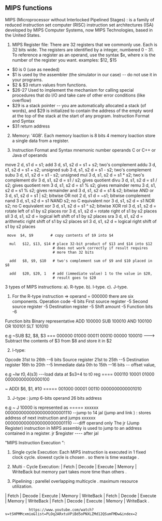 ## MIPS functions 





MIPS (Microprocessor without Interlocked Pipelined Stages) :
is a family of reduced instruction set computer (RISC) instruction set architectures (ISA)
developed by MIPS Computer Systems, now MIPS Technologies, based in the United States.

1. MIPS Register file:
There are 32 registers that we commonly use. Each is 32 bits wide. 
The registers are identified by a integer, numbered 0 - 31.
To reference a register as an operand, use the syntax
$x, where x is the number of the register you want.
examples: $12, $15

- $0
is 0 (use as needed)
- $1
is used by the assembler (the simulator in our case) -- do not use it in your programs.
- $2 & $3
return values from functions.
- $26-27
Used to implement the mechanism for calling special procedures that do I/O and take care of other error conditions (like overflow)
- $29
is a stack pointer -- you are automatically allocated a stack (of words), and $29 is initialized to contain the address of the empty word at the top of the stack at the start of any program.
Instruction Format and Syntax
- $31 
return address

2. Memory:
'4GB'. Each memory loaction is 8 bits 
4 memory loaction store a single data from a register.

3. Instruction Format and Syntax
mnemonic number     operands      C or C++ or Java
         of operands

move       2        d, s1         d = s1;
add        3        d, s1, s2     d = s1 + s2; two's complement
addu       3        d, s1, s2     d = s1 + s2; unsigned
sub        3        d, s1, s2     d = s1 - s2; two's complement
subu       3        d, s1, s2     d = s1 - s2; unsigned
mul        3        d, s1, s2     d = s1 * s2; two's complement
div        3        d, s1, s2     d = s1 / s2;  gives quotient
divu       3        d, s1, s2     d = s1 / s2;  gives quotient
rem        3        d, s1, s2     d = s1 % s2;  gives remainder
remu       3        d, s1, s2     d = s1 % s2;  gives remainder
and        3        d, s1, s2     d = s1 & s2; bitwise AND
or         3        d, s1, s2     d = s1 | s2; bitwise OR
not        2        d, s1         d = ~s1;  bitwise complement
nand       3        d, s1, s2     d = s1 NAND s2; no C equivalent
nor        3        d, s1, s2     d = s1 NOR s2; no C equivalent
xor        3        d, s1, s2     d = s1 ^ s2; bitwise XOR
rol        3        d, s1, s2     d = rotate left of s1 by s2 places
ror        3        d, s1, s2     d = rotate right of s1 by s2 places
sll        3        d, s1, s2     d = logical left shift of s1 by s2 places
sra        3        d, s1, s2     d = arithmetic right shift of s1 by s2 places
srl        3        d, s1, s2     d = logical right shift of s1 by s2 places


     move  $4, $9        # copy contents of $9 into $4

      mul   $12, $13, $14 # place 32-bit product of $13 and $14 into $12
                          # does not work correctly if result requires
                          # more than 32 bits

      add   $8, $9, $10   # two's complement sum of $9 and $10 placed in $8

      add   $20, $20, 1   # add (immediate value) 1 to the value in $20,
                          # result goes to $20
 
 
3 types of MIPS instructions:
 a). R-type.
 b). I-type.
 c). J-type.

1. For the R-type instruction  => operand = 000000
there are six components.
Operation code  -6 bits
First source register -5
Second source register -5
Destination register -5
Shift amount -5
Function bits -6


Function bits	Binary representative
ADD  100000
SUB  100010
AND  100100
OR   100101
SLT  101010

e.g ~SUB $2, $8, $3  ===  000000 01000 00011 00010 00000 100010   ---> Subtract the contents of $3 from $8 and store it in $2


2. I-type:

Opcode  31st to 26th  --6 bits
Source register  21st to 25th --5
Destination register 16th to 20th --5
Immediate data  0th to 15th  --16 bits  -- offset value,

e.g ~lw $t0 , 4($s3)  ---load data at $s3+4 to t0 reg  ==== 000110 10001 01000 00000000000000100

~ ADDI $6, $1, #10   =====   001000 00001 00110 0000000000001010



3. J-type : jump
6-bits operand  26 bits address 

e.g  ~ J 10000 is represented as  ===== xxxxxx 00000000000000000000001110  --jump to 14
jal (jump and link )  : stores address of next instruction and jumps  xxxxxx 00000000000000000000001110  ---diff operand only
The jr (Jump Register) instruction in MIPS assembly is used to jump to an address contained in a register. 
jr $register  ---- after jal



"MIPS Instruction Execution ":
1. Single cycle Execution:
Each MIPS instruction is executed in 1 fixed clock cycle.
slowest cycle is chosen . so there is time wastage .


2. Multi - Cycle Execution:
| Fetch | Decode | Execute | Memory | WriteBack 
but memory part takes more time than others .

3. Pipelining :
parellel overlapping multicycle .
maximum resource utilization.

| Fetch | Decode | Execute | Memory | WriteBack 
        | Fetch | Decode | Execute | Memory | WriteBack 
                | Fetch | Decode | Execute | Memory | WriteBack .


               https://www.youtube.com/watch?v=tSHPMMcxmio&list=PLOq2ARxtuVPiBd5oPNXLZMd12QSumFMDw&index=2
